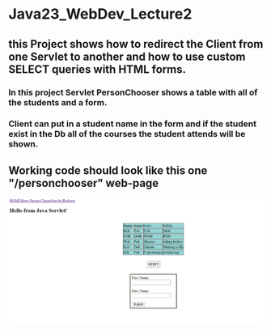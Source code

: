 # Java23_WebDev_Lecture2

## this Project shows how to redirect the Client from one Servlet to another and how to use custom SELECT queries with HTML forms.

### In this project Servlet PersonChooser shows a table with all of the students and a form.
### Client can put in a student name in the form and if the student exist in the Db all of the courses the student attends will be shown.

## Working code should look like this one "/personchooser" web-page
![img.png](img.png)